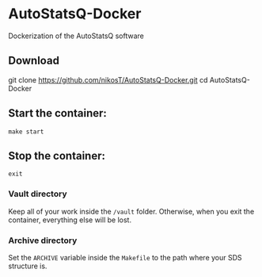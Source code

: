 # AutoStatsQ-Docker
Dockerization of the AutoStatsQ software

## Download
git clone https://github.com/nikosT/AutoStatsQ-Docker.git
cd AutoStatsQ-Docker

## Start the container:
```
make start
```

## Stop the container:
```
exit
```

### Vault directory
Keep all of your work inside the ```/vault``` folder. Otherwise, when you exit the container, everything else will be lost.

### Archive directory
Set the ```ARCHIVE``` variable inside the ```Makefile``` to the path where your SDS structure is.
